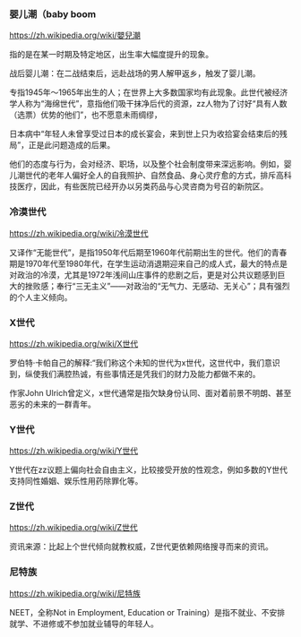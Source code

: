 ### 婴儿潮（baby boom
https://zh.wikipedia.org/wiki/嬰兒潮

指的是在某一时期及特定地区，出生率大幅度提升的现象。

战后婴儿潮：在二战结束后，远赴战场的男人解甲返乡，触发了婴儿潮。

专指1945年～1965年出生的人；在世界上大多数国家均有此现象。此世代被经济学人称为“海绵世代”，意指他们吸干抹净后代的资源，zz人物为了讨好“具有人数（选票）优势的他们”，也不愿意未雨绸缪，

日本病中“年轻人未曾享受过日本的成长宴会，来到世上只为收拾宴会结束后的残局”，正是此问题造成的后果。

他们的态度与行为，会对经济、职场，以及整个社会制度带来深远影响。例如，婴儿潮世代的老年人偏好全人的自我照护、自然食品、身心灵疗愈的方式，排斥高科技医疗，因此，有些医院已经开办以另类药品与心灵咨商为号召的新院区。

### 冷漠世代
https://zh.wikipedia.org/wiki/冷漠世代

又译作“无能世代”，是指1950年代后期至1960年代前期出生的世代。他们的青春期是1970年代至1980年代，在学生运动消退期迎来自己的成人式，最大的特点是对政治的冷漠，尤其是1972年浅间山庄事件的悲剧之后，更是对公共议题感到巨大的挫败感；奉行“三无主义”——对政治的“无气力、无感动、无关心”；具有强烈的个人主义倾向。

### X世代
https://zh.wikipedia.org/wiki/X世代

罗伯特·卡帕自己的解释:“我们称这个未知的世代为x世代，这世代中，我们意识到，纵使我们满腔热诚，有些事情还是凭我们的财力及能力都做不来的。

作家John Ulrich曾定义，x世代通常是指欠缺身份认同、面对着前景不明朗、甚至恶劣的未来的一群青年。

### Y世代
https://zh.wikipedia.org/wiki/Y世代

Y世代在zz议题上偏向社会自由主义，比较接受开放的性观念，例如多数的Y世代支持同性婚姻、娱乐性用药除罪化等。

### Z世代
https://zh.wikipedia.org/wiki/Z世代

资讯来源：比起上个世代倾向就教权威，Z世代更依赖网络搜寻而来的资讯。

### 尼特族
https://zh.wikipedia.org/wiki/尼特族

NEET，全称Not in Employment, Education or Training）是指不就业、不安排就学、不进修或不参加就业辅导的年轻人。
